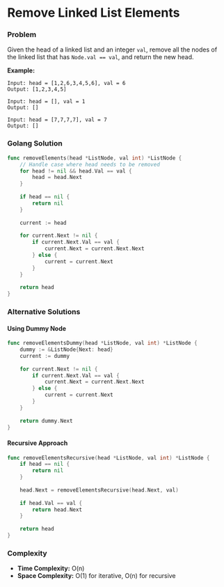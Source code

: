 # Remove Linked List Elements

### Problem
Given the head of a linked list and an integer `val`, remove all the nodes of the linked list that has `Node.val == val`, and return the new head.

**Example:**
```
Input: head = [1,2,6,3,4,5,6], val = 6
Output: [1,2,3,4,5]

Input: head = [], val = 1
Output: []

Input: head = [7,7,7,7], val = 7
Output: []
```

### Golang Solution

```go
func removeElements(head *ListNode, val int) *ListNode {
    // Handle case where head needs to be removed
    for head != nil && head.Val == val {
        head = head.Next
    }
    
    if head == nil {
        return nil
    }
    
    current := head
    
    for current.Next != nil {
        if current.Next.Val == val {
            current.Next = current.Next.Next
        } else {
            current = current.Next
        }
    }
    
    return head
}
```

### Alternative Solutions

#### **Using Dummy Node**
```go
func removeElementsDummy(head *ListNode, val int) *ListNode {
    dummy := &ListNode{Next: head}
    current := dummy
    
    for current.Next != nil {
        if current.Next.Val == val {
            current.Next = current.Next.Next
        } else {
            current = current.Next
        }
    }
    
    return dummy.Next
}
```

#### **Recursive Approach**
```go
func removeElementsRecursive(head *ListNode, val int) *ListNode {
    if head == nil {
        return nil
    }
    
    head.Next = removeElementsRecursive(head.Next, val)
    
    if head.Val == val {
        return head.Next
    }
    
    return head
}
```

### Complexity
- **Time Complexity:** O(n)
- **Space Complexity:** O(1) for iterative, O(n) for recursive
